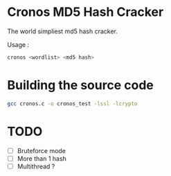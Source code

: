 # Cronos MD5 Hash Cracker

The world simpliest md5 hash cracker.

Usage :

```sh
cronos <wordlist> <md5 hash>
```

# Building the source code

```sh
gcc cronos.c -o cronos_test -lssl -lcrypto
```

# TODO

- [ ] Bruteforce mode 
- [ ] More than 1 hash
- [ ] Multithread ?
